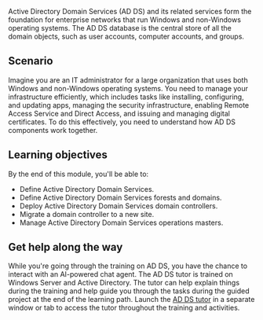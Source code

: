 Active Directory Domain Services (AD DS) and its related services form the foundation for enterprise networks that run Windows and non-Windows operating systems. The AD DS database is the central store of all the domain objects, such as user accounts, computer accounts, and groups.

## Scenario

Imagine you are an IT administrator for a large organization that uses both Windows and non-Windows operating systems. You need to manage your infrastructure efficiently, which includes tasks like installing, configuring, and updating apps, managing the security infrastructure, enabling Remote Access Service and Direct Access, and issuing and managing digital certificates. To do this effectively, you need to understand how AD DS components work together.

## Learning objectives

By the end of this module, you'll be able to:

 -  Define Active Directory Domain Services.
 -  Define Active Directory Domain Services forests and domains.
 -  Deploy Active Directory Domain Services domain controllers.
 -  Migrate a domain controller to a new site.
 -  Manage Active Directory Domain Services operations masters.

## Get help along the way

While you're going through the training on AD DS, you have the chance to interact with an AI-powered chat agent. The AD DS tutor is trained on Windows Server and Active Directory. The tutor can help explain things during the training and help guide you through the tasks during the guided project at the end of the learning path. Launch the [AD DS tutor](https://aka.ms/ADDSAppliedSkillTutor) in a separate window or tab to access the tutor throughout the training and activities.
